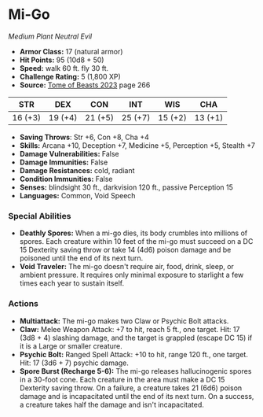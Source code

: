 # Mi-Go

*Medium* *Plant* *Neutral Evil*

- **Armor Class:** 17 (natural armor)
- **Hit Points:** 95 (10d8 + 50)
- **Speed:** walk 60 ft. fly 30 ft.
- **Challenge Rating:** 5 (1,800 XP)
- **Source:** [Tome of Beasts 2023](https://koboldpress.com/kpstore/product/tome-of-beasts-1-2023-edition/) page 266

| STR | DEX | CON | INT | WIS | CHA |
| --- | --- | --- | --- | --- | --- |
| 16 (+3) | 19 (+4) | 21 (+5) | 25 (+7) | 15 (+2) | 13 (+1) |

- **Saving Throws**: Str +6, Con +8, Cha +4
- **Skills:** Arcana +10, Deception +7, Medicine +5, Perception +5, Stealth +7
- **Damage Vulnerabilities:** False
- **Damage Immunities:** False
- **Damage Resistances:** cold, radiant
- **Condition Immunities:** False
- **Senses:** blindsight 30 ft., darkvision 120 ft., passive Perception 15
- **Languages:** Common, Void Speech

### Special Abilities

- **Deathly Spores:** When a mi-go dies, its body crumbles into millions of spores. Each creature within 10 feet of the mi-go must succeed on a DC 15 Dexterity saving throw or take 14 (4d6) poison damage and be poisoned until the end of its next turn.
- **Void Traveler:** The mi-go doesn't require air, food, drink, sleep, or ambient pressure. It requires only minimal exposure to starlight a few times each year to sustain itself.

### Actions

- **Multiattack:** The mi-go makes two Claw or Psychic Bolt attacks.
- **Claw:** Melee Weapon Attack: +7 to hit, reach 5 ft., one target. Hit: 17 (3d8 + 4) slashing damage, and the target is grappled (escape DC 15) if it is a Large or smaller creature.
- **Psychic Bolt:** Ranged Spell Attack: +10 to hit, range 120 ft., one target. Hit: 17 (3d6 + 7) psychic damage.
- **Spore Burst (Recharge 5-6):** The mi-go releases hallucinogenic spores in a 30-foot cone. Each creature in the area must make a DC 15 Dexterity saving throw. On a failure, a creature takes 21 (6d6) poison damage and is incapacitated until the end of its next turn. On a success, a creature takes half the damage and isn't incapacitated.
